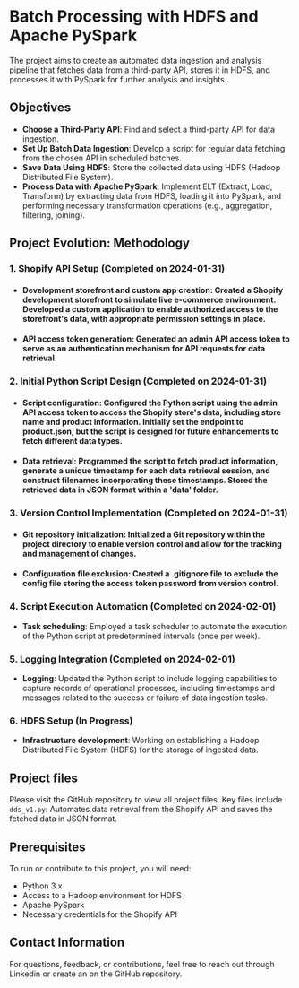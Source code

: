 # Batch Processing with HDFS and Apache PySpark

The project aims to create an automated data ingestion and analysis pipeline that fetches data from a third-party API, stores it in HDFS, and processes it with PySpark for further analysis and insights.

## Objectives

- **Choose a Third-Party API**: Find and select a third-party API for data ingestion.
- **Set Up Batch Data Ingestion**: Develop a script for regular data fetching from the chosen API in scheduled batches.
- **Save Data Using HDFS**: Store the collected data using HDFS (Hadoop Distributed File System).
- **Process Data with Apache PySpark**: Implement ELT (Extract, Load, Transform) by extracting data from HDFS, loading it into PySpark, and performing necessary transformation operations (e.g., aggregation, filtering, joining).

## Project Evolution: Methodology

### **1. Shopify API Setup** (Completed on 2024-01-31)
- #### **Development storefront and custom app creation**: Created a Shopify development storefront to simulate live e-commerce environment. Developed a custom application to enable authorized access to the storefront's data, with appropriate permission settings in place. 
- #### **API access token generation**: Generated an admin API access token to serve as an authentication mechanism for API requests for data retrieval. 

### **2. Initial Python Script Design** (Completed on 2024-01-31)
- #### **Script configuration**: Configured the Python script using the admin API access token to access the Shopify store's data, including store name and product information. Initially set the endpoint to product.json, but the script is designed for future enhancements to fetch different data types.
- #### **Data retrieval**: Programmed the script to fetch product information, generate a unique timestamp for each data retrieval session, and construct filenames incorporating these timestamps. Stored the retrieved data in JSON format within a 'data' folder. 

### **3. Version Control Implementation** (Completed on 2024-01-31)
- #### **Git repository initialization**: Initialized a Git repository within the project directory to enable version control and allow for the tracking and management of changes. 
- #### **Configuration file exclusion**: Created a .gitignore file to exclude the config file storing the access token password from version control. 

### **4. Script Execution Automation** (Completed on 2024-02-01)
- **Task scheduling**: Employed a task scheduler to automate the execution of the Python script at predetermined intervals (once per week).

### **5. Logging Integration** (Completed on 2024-02-01) 
- **Logging**: Updated the Python script to include logging capabilities to capture records of operational processes, including timestamps and messages related to the success or failure of data ingestion tasks. 

### **6. HDFS Setup** (In Progress)
- **Infrastructure development**: Working on establishing a Hadoop Distributed File System (HDFS) for the storage of ingested data.

 ## Project files
 Please visit the GitHub repository to view all project files. Key files include
 ```dds_v1.py```: Automates data retrieval from the Shopify API and saves the fetched data in JSON format.

## Prerequisites

To run or contribute to this project, you will need:
- Python 3.x
- Access to a Hadoop environment for HDFS
- Apache PySpark
- Necessary credentials for the Shopify API

## Contact Information
For questions, feedback, or contributions, feel free to reach out through Linkedin or create an on the GitHub repository.
